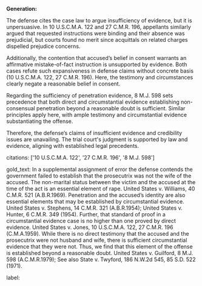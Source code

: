 **Generation:**

The defense cites the case law to argue insufficiency of evidence, but it is unpersuasive. In 10 U.S.C.M.A. 122 and 27 C.M.R. 196, appellants similarly argued that requested instructions were binding and their absence was prejudicial, but courts found no merit since acquittals on related charges dispelled prejudice concerns.

Additionally, the contention that accused’s belief in consent warrants an affirmative mistake-of-fact instruction is unsupported by evidence. Both cases refute such expansiveness in defense claims without concrete basis (10 U.S.C.M.A. 122, 27 C.M.R. 196). Here, the testimony and circumstances clearly negate a reasonable belief in consent.  

Regarding the sufficiency of penetration evidence, 8 M.J. 598 sets precedence that both direct and circumstantial evidence establishing non-consensual penetration beyond a reasonable doubt is sufficient. Similar principles apply here, with ample testimony and circumstantial evidence substantiating the offense.

Therefore, the defense’s claims of insufficient evidence and credibility issues are unavailing. The trial court's judgment is supported by law and evidence, aligning with established legal precedents.

citations: ['10 U.S.C.M.A. 122', '27 C.M.R. 196', '8 M.J. 598']

gold_text: In a supplemental assignment of error the defense contends the government failed to establish that the prosecutrix was not the wife of the accused. The non-marital status between the victim and the accused at the time of the act is an essential element of rape. United States v. Williams, 40 C.M.R. 521 (A.B.R.1969). Penetration and the accused’s identity are also essential elements that may be established by circumstantial evidence. United States v. Stephens, 14 C.M.R. 321 (A.B.R.1954); United States v. Hunter, 6 C.M.R. 349 (1954). Further, that standard of proof in a circumstantial evidence case is no higher than one proved by direct evidence. United States v. Jones, 10 U.S.C.M.A. 122, 27 C.M.R. 196 (C.M.A.1959). While there is no direct testimony that the accused and the prosecutrix were not husband and wife, there is sufficient circumstantial evidence that they were not. Thus, we find that this element of the offense is established beyond a reasonable doubt. United States v. Guilford, 8 M.J. 598 (A.C.M.R.1979); See also State v. Twyford, 186 N.W.2d 545, 85 S.D. 522 (1971).

label: 